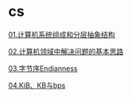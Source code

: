 # cs

[01.计算机系统组成和分层抽象结构](01.计算机系统组成和分层抽象结构.md)

[02.计算机领域中解决问题的基本思路](02.计算机领域中解决问题的基本思路.md)

[03.字节序Endianness](03.字节序Endianness.md)

[04.KiB、KB与bps](04.KiB、KB与bps.md)

